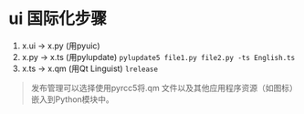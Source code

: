 # ui 国际化步骤
1. x.ui → x.py (用pyuic)
2. x.py → x.ts (用pylupdate) `pylupdate5 file1.py file2.py -ts English.ts`
3. x.ts → x.qm (用Qt Linguist) `lrelease`

> 发布管理可以选择使用pyrcc5将.qm 文件以及其他应用程序资源（如图标）嵌入到Python模块中。